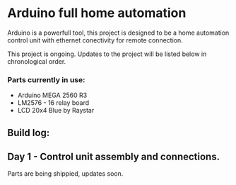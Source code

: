 # Arduino full home automation
Arduino is a powerfull tool, this project is designed to be a home automation control unit with ethernet conectivity for remote connection.

This project is ongoing. Updates to the project will be listed below in chronological order.


### Parts currently in use:
- Arduino MEGA 2560 R3
- LM2576 - 16 relay board
- LCD 20x4 Blue by Raystar



## Build log:

## Day 1 - Control unit assembly and connections.

Parts are being shippied, updates soon.
